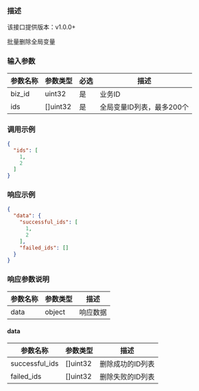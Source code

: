 ### 描述

该接口提供版本：v1.0.0+

批量删除全局变量

### 输入参数

| 参数名称 | 参数类型 | 必选 | 描述                      |
| -------- | -------- | ---- | ------------------------- |
| biz_id   | uint32   | 是   | 业务ID                    |
| ids      | []uint32 | 是   | 全局变量ID列表，最多200个 |

### 调用示例

```json
{
  "ids": [
    1,
    2
  ]
}
```

### 响应示例

```json
{
  "data": {
    "successful_ids": [
      1,
      2
    ],
    "failed_ids": []
  }
}
```

### 响应参数说明

| 参数名称 | 参数类型 | 描述     |
| -------- | -------- | -------- |
| data     | object   | 响应数据 |

#### data

| 参数名称       | 参数类型 | 描述             |
| -------------- | -------- | ---------------- |
| successful_ids | []uint32 | 删除成功的ID列表 |
| failed_ids     | []uint32 | 删除失败的ID列表 |
